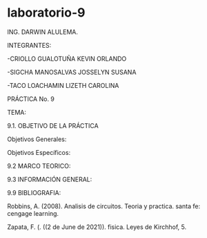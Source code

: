 # laboratorio-9
ING. DARWIN ALULEMA.

INTEGRANTES:

-CRIOLLO GUALOTUÑA KEVIN ORLANDO

-SIGCHA MANOSALVAS JOSSELYN SUSANA

-TACO LOACHAMIN LIZETH CAROLINA

PRÁCTICA No. 9

TEMA: 

9.1. OBJETIVO DE LA PRÁCTICA

Objetivos Generales:


Objetivos Específicos:



9.2 MARCO TEORICO:

9.3 INFORMACIÓN GENERAL:


9.9 BIBLIOGRAFIA:

Robbins, A. (2008). Analisis de circuitos. Teoria y practica. santa fe: cengage learning.

Zapata, F. (. ((2 de June de 2021)). fisica. Leyes de Kirchhof, 5.
